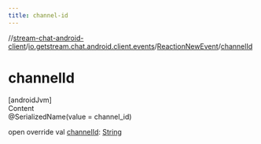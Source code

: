 ```yaml
---
title: channel-id
---
```

//[stream-chat-android-client](../../../index.md)/[io.getstream.chat.android.client.events](../index.md)/[ReactionNewEvent](index.md)/[channelId](channelId.md)



# channelId  
[androidJvm]  
Content  
@SerializedName(value = channel_id)  
  
open override val [channelId](channelId.md): [String](https://kotlinlang.org/api/latest/jvm/stdlib/kotlin/-string/index.html)  



